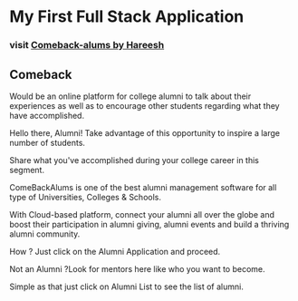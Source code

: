 
# My First Full Stack Application

### visit [Comeback-alums by Hareesh](https://comebackalums.web.app/)


## Comeback

Would be an online platform for college alumni to talk about their experiences as well as to encourage other students regarding what they have accomplished.
  
Hello there, Alumni! Take advantage of this opportunity to inspire a large number of students.
  
Share what you've accomplished during your college career in this segment.
                
ComeBackAlums is one of the best alumni management software for all type of Universities, Colleges & Schools.
                
With Cloud-based platform, connect your alumni all over the globe and boost their participation in alumni giving, alumni events and build a thriving alumni community.
  
How ? Just click on the Alumni Application and proceed.

Not an Alumni ?Look for mentors here like who you want to become.

Simple as that just click on Alumni List to see the list of alumni.


